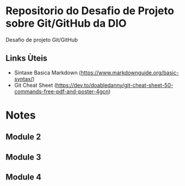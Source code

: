# Repositorio do Desafio de Projeto sobre Git/GitHub da DIO
Desafio de projeto Git/GitHub
## Links Ùteis
- Sintaxe Basica Markdown (https://www.markdownguide.org/basic-syntax/) 
- Git Cheat Sheet (https://dev.to/doabledanny/git-cheat-sheet-50-commands-free-pdf-and-poster-4gcn)
# Notes
## Module 2
## Module 3
## Module 4
